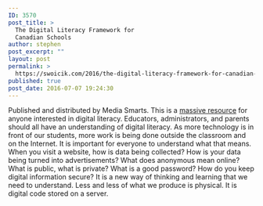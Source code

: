```yaml
---
ID: 3570
post_title: >
  The Digital Literacy Framework for
  Canadian Schools
author: stephen
post_excerpt: ""
layout: post
permalink: >
  https://swoicik.com/2016/the-digital-literacy-framework-for-canadian-schools/
published: true
post_date: 2016-07-07 19:24:30
---
```

<span style="font-weight: 400;">Published and distributed by Media Smarts.</span><span style="font-weight: 400;"> This is a <a href="http://mediasmarts.ca/teacher-resources/use-understand-create-digital-literacy-framework-canadian-schools">massive resource</a> for anyone interested in digital literacy. Educators, administrators, and parents should all have an understanding of digital literacy. As more technology is in front of our students, more work is being done outside the classroom and on the Internet. It is important for everyone to understand what that means. When you visit a website, how is data being collected? How is your data being turned into advertisements? What does anonymous mean online? What is public, what is private? What is a good password? How do you keep digital information secure? It is a new way of thinking and learning that we need to understand. Less and less of what we produce is physical. It is digital code stored on a server. </span>